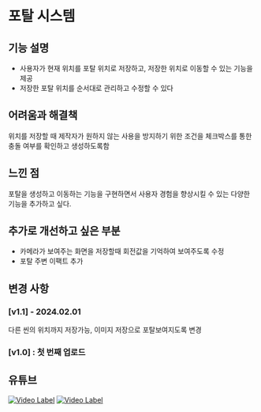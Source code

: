 # 포탈 시스템

## 기능 설명
 - 사용자가 현재 위치를 포탈 위치로 저장하고, 저장한 위치로 이동할 수 있는 기능을 제공
 - 저장한 포탈 위치를 순서대로 관리하고 수정할 수 있다
 
## 어려움과 해결책
 위치를 저장할 때 제작자가 원하지 않는 사용을 방지하기 위한 조건을 체크박스를 통한 충돌 여부를 확인하고 생성하도록함
 
## 느낀 점
 포탈을 생성하고 이동하는 기능을 구현하면서 사용자 경험을 향상시킬 수 있는 다양한 기능을 추가하고 싶다.
 
## 추가로 개선하고 싶은 부분
 - 카메라가 보여주는 화면을 저장할때 회전값을 기억하여 보여주도록 수정
 - 포탈 주변 이팩트 추가

## 변경 사항
### [v1.1] - 2024.02.01
 다른 씬의 위치까지 저장가능, 이미지 저장으로 포탈보여지도록 변경

### [v1.0] : 첫 번째 업로드 

## 유튜브
 [![Video Label](http://img.youtube.com/vi/EEXzWC5vgfc/0.jpg)](https://youtu.be/EEXzWC5vgfc)
 [![Video Label](http://img.youtube.com/vi/fAp7lG9RLXg/0.jpg)](https://youtu.be/fAp7lG9RLXg)
 
